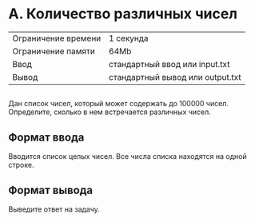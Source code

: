 <div class="problem-statement">
   <div class="header">
      <h1 class="title">A. Количество различных чисел</h1>
      <table>
         <tr class="time-limit">
            <td class="property-title">Ограничение времени</td>
            <td>1&nbsp;секунда</td>
         </tr>
         <tr class="memory-limit">
            <td class="property-title">Ограничение памяти</td>
            <td>64Mb</td>
         </tr>
         <tr class="input-file">
            <td class="property-title">Ввод</td>
            <td colspan="1">стандартный ввод или input.txt</td>
         </tr>
         <tr class="output-file">
            <td class="property-title">Вывод</td>
            <td colspan="1">стандартный вывод или output.txt</td>
         </tr>
      </table>
   </div>
   <h2></h2>
   <div class="legend"><span style="">
         <p>Дан список чисел, который может содержать до 100000 чисел. Определите, сколько в нем встречается различных чисел. </p></span></div>
   <h2>Формат ввода</h2>
   <div class="input-specification"><span style="">
         <p>Вводится список целых чисел. Все числа списка находятся на одной строке. </p></span></div>
   <h2>Формат вывода</h2>
   <div class="output-specification"><span style="">
         <p>Выведите ответ на задачу. </p></span></div>
